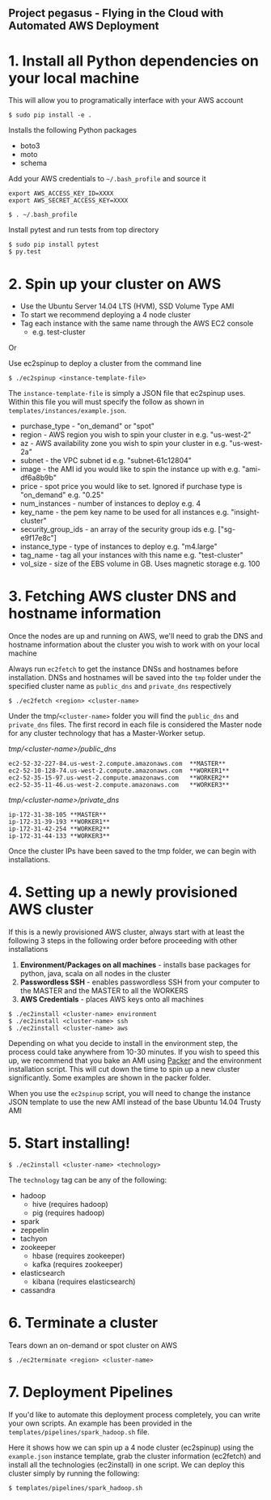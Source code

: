 ## Project pegasus - Flying in the Cloud with Automated AWS Deployment

# 1. Install all Python dependencies on your local machine
This will allow you to programatically interface with your AWS account
```
$ sudo pip install -e .
```
Installs the following Python packages
* boto3
* moto
* schema

Add your AWS credentials to `~/.bash_profile` and source it
```
export AWS_ACCESS_KEY_ID=XXXX
export AWS_SECRET_ACCESS_KEY=XXXX
```
```
$ . ~/.bash_profile
```
Install pytest and run tests from top directory
```
$ sudo pip install pytest
$ py.test
```
# 2. Spin up your cluster on AWS

* Use the Ubuntu Server 14.04 LTS (HVM), SSD Volume Type AMI
* To start we recommend deploying a 4 node cluster
* Tag each instance with the same name through the AWS EC2 console
  * e.g. test-cluster 

Or

Use ec2spinup to deploy a cluster from the command line
```
$ ./ec2spinup <instance-template-file>
```

The `instance-template-file` is simply a JSON file that ec2spinup uses. Within this file you will must specify the follow as shown in `templates/instances/example.json`.
* purchase_type - "on_demand" or "spot"
* region - AWS region you wish to spin your cluster in e.g. "us-west-2"
* az - AWS availability zone you wish to spin your cluster in e.g. "us-west-2a"
* subnet - the VPC subnet id e.g. "subnet-61c12804"
* image - the AMI id you would like to spin the instance up with e.g. "ami-df6a8b9b"
* price - spot price you would like to set. Ignored if purchase type is "on_demand" e.g. "0.25"
* num_instances - number of instances to deploy e.g. 4
* key_name - the pem key name to be used for all instances e.g. "insight-cluster"
* security_group_ids - an array of the security group ids e.g. ["sg-e9f17e8c"]
* instance_type - type of instances to deploy e.g. "m4.large"
* tag_name - tag all your instances with this name e.g. "test-cluster"
* vol_size - size of the EBS volume in GB. Uses magnetic storage e.g. 100

# 3. Fetching AWS cluster DNS and hostname information
Once the nodes are up and running on AWS, we'll need to grab the DNS and hostname information about the cluster you wish to work with on your local machine

Always run `ec2fetch` to get the instance DNSs and hostnames before installation. DNSs and hostnames will be saved into the `tmp` folder under the specified cluster name as `public_dns` and `private_dns` respectively
```
$ ./ec2fetch <region> <cluster-name>
```
Under the tmp/`<cluster-name>` folder you will find the `public_dns` and `private_dns` files. The first record in each file is considered the Master node for any cluster technology that has a Master-Worker setup. 

*tmp/\<cluster-name\>/public_dns*
```
ec2-52-32-227-84.us-west-2.compute.amazonaws.com  **MASTER**
ec2-52-10-128-74.us-west-2.compute.amazonaws.com  **WORKER1**
ec2-52-35-15-97.us-west-2.compute.amazonaws.com   **WORKER2**
ec2-52-35-11-46.us-west-2.compute.amazonaws.com   **WORKER3**
```
*tmp/\<cluster-name\>/private_dns*
```
ip-172-31-38-105 **MASTER**
ip-172-31-39-193 **WORKER1**
ip-172-31-42-254 **WORKER2**
ip-172-31-44-133 **WORKER3**
```
Once the cluster IPs have been saved to the tmp folder, we can begin with installations. 
# 4. Setting up a newly provisioned AWS cluster
If this is a newly provisioned AWS cluster, always start with at least the following 3 steps in the following order before proceeding with other installations

1. **Environment/Packages on all machines** - installs base packages for python, java, scala on all nodes in the cluster
2. **Passwordless SSH** - enables passwordless SSH from your computer to the MASTER and the MASTER to all the WORKERS
3. **AWS Credentials** - places AWS keys onto all machines
```
$ ./ec2install <cluster-name> environment
$ ./ec2install <cluster-name> ssh
$ ./ec2install <cluster-name> aws
```

Depending on what you decide to install in the environment step, the process could take anywhere from 10-30 minutes. If you wish to speed this up, we recommend that you bake an AMI using [Packer](https://www.packer.io/) and the environment installation script. This will cut down the time to spin up a new cluster significantly. Some examples are shown in the packer folder.

When you use the `ec2spinup` script, you will need to change the instance JSON template to use the new AMI instead of the base Ubuntu 14.04 Trusty AMI

# 5. Start installing!
```
$ ./ec2install <cluster-name> <technology>
```
The `technology` tag can be any of the following:
* hadoop
  * hive  (requires hadoop)
  * pig   (requires hadoop)
* spark
* zeppelin
* tachyon
* zookeeper
  *   hbase (requires zookeeper)
  *   kafka (requires zookeeper)
* elasticsearch
  *   kibana (requires elasticsearch)
* cassandra

# 6. Terminate a cluster
Tears down an on-demand or spot cluster on AWS
```
$ ./ec2terminate <region> <cluster-name>
```

# 7. Deployment Pipelines
If you'd like to automate this deployment process completely, you can write your own scripts. An example has been provided in the `templates/pipelines/spark_hadoop.sh` file.

Here it shows how we can spin up a 4 node cluster (ec2spinup) using the `example.json` instance template, grab the cluster information (ec2fetch) and install all the technologies (ec2install) in one script. We can deploy this cluster simply by running the following:
```
$ templates/pipelines/spark_hadoop.sh
```
